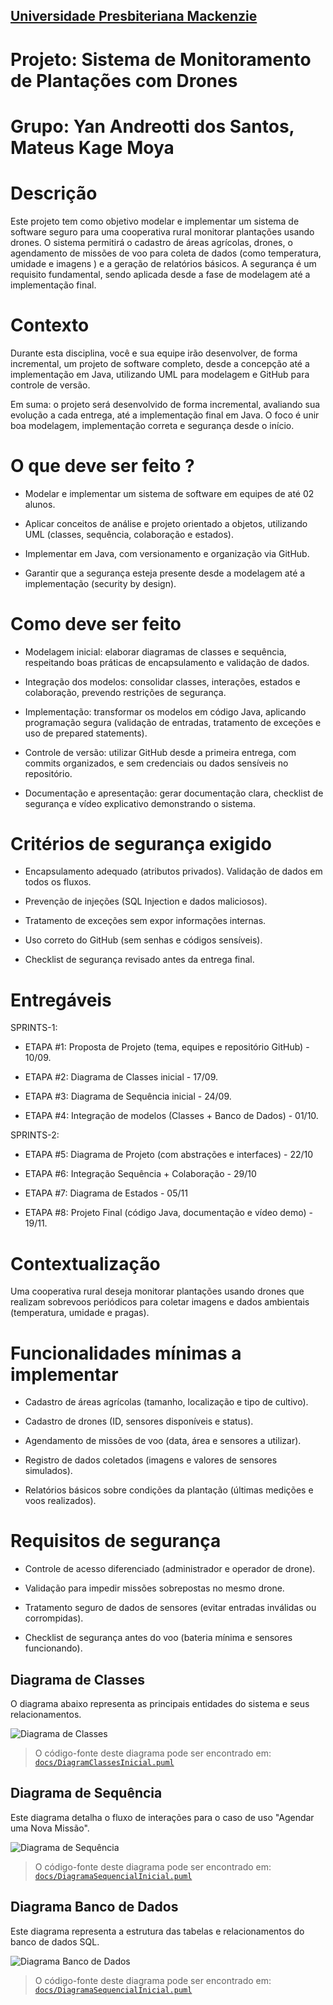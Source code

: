 <h2><a href= "https://www.mackenzie.br">Universidade Presbiteriana Mackenzie</a></h2>

# Projeto: Sistema de Monitoramento de Plantações com Drones

# Grupo: Yan Andreotti dos Santos, Mateus Kage Moya

# Descrição

Este projeto tem como objetivo modelar e implementar um sistema de software seguro para uma cooperativa rural monitorar plantações usando drones. O sistema permitirá o cadastro de áreas agrícolas, drones, o agendamento de missões de voo para coleta de dados (como temperatura, umidade e imagens ) e a geração de relatórios básicos. A segurança é um requisito fundamental, sendo aplicada desde a fase de modelagem até a implementação final.

# Contexto

Durante esta disciplina, você e sua equipe irão desenvolver, de forma incremental, um projeto de software completo, desde a concepção até a implementação em Java, utilizando UML para modelagem e GitHub para controle de versão.

Em suma: o projeto será desenvolvido de forma incremental, avaliando sua evolução a cada entrega, até a implementação final em Java. O foco é unir boa modelagem, implementação correta e segurança desde o início.

# O que deve ser feito ?

- Modelar e implementar um sistema de software em equipes de até 02 alunos.

- Aplicar conceitos de análise e projeto orientado a objetos, utilizando UML (classes, sequência, colaboração e estados).

- Implementar em Java, com versionamento e organização via GitHub.

- Garantir que a segurança esteja presente desde a modelagem até a implementação (security by design).

# Como deve ser feito

- Modelagem inicial: elaborar diagramas de classes e sequência, respeitando boas práticas de encapsulamento e validação de dados.

- Integração dos modelos: consolidar classes, interações, estados e colaboração, prevendo restrições de segurança.

- Implementação: transformar os modelos em código Java, aplicando programação segura (validação de entradas, tratamento de exceções e uso de prepared statements).

- Controle de versão: utilizar GitHub desde a primeira entrega, com commits organizados, e sem credenciais ou dados sensíveis no repositório.

- Documentação e apresentação: gerar documentação clara, checklist de segurança e vídeo explicativo demonstrando o sistema.

# Critérios de segurança exigido

- Encapsulamento adequado (atributos privados).
Validação de dados em todos os fluxos.

- Prevenção de injeções (SQL Injection e dados maliciosos).

- Tratamento de exceções sem expor informações internas.

- Uso correto do GitHub (sem senhas e códigos sensíveis).

- Checklist de segurança revisado antes da entrega final.

# Entregáveis

SPRINTS-1:

- ETAPA #1: Proposta de Projeto (tema, equipes e repositório GitHub) - 10/09.

- ETAPA #2: Diagrama de Classes inicial - 17/09.

- ETAPA #3: Diagrama de Sequência inicial - 24/09.

- ETAPA #4: Integração de modelos (Classes + Banco de Dados) - 01/10.


SPRINTS-2:

- ETAPA #5: Diagrama de Projeto (com abstrações e interfaces) - 22/10

- ETAPA #6: Integração Sequência + Colaboração - 29/10

- ETAPA #7: Diagrama de Estados - 05/11

- ETAPA #8: Projeto Final (código Java, documentação e vídeo demo) - 19/11.

# Contextualização

Uma cooperativa rural deseja monitorar plantações usando drones que realizam sobrevoos periódicos para coletar imagens e dados ambientais (temperatura, umidade e pragas).

# Funcionalidades mínimas a implementar

- Cadastro de áreas agrícolas (tamanho, localização e tipo de cultivo).

- Cadastro de drones (ID, sensores disponíveis e status).

- Agendamento de missões de voo (data, área e sensores a utilizar).

- Registro de dados coletados (imagens e valores de sensores simulados).

- Relatórios básicos sobre condições da plantação (últimas medições e voos realizados).

# Requisitos de segurança

- Controle de acesso diferenciado (administrador e operador de drone).

- Validação para impedir missões sobrepostas no mesmo drone.

- Tratamento seguro de dados de sensores (evitar entradas inválidas ou corrompidas).

- Checklist de segurança antes do voo (bateria mínima e sensores funcionando).


## Diagrama de Classes

O diagrama abaixo representa as principais entidades do sistema e seus relacionamentos.

![Diagrama de Classes](docs/DiagramaClassesInicial.png)


> O código-fonte deste diagrama pode ser encontrado em: [`docs/DiagramClassesInicial.puml`](docs/DiagramClassesInicial.puml)

## Diagrama de Sequência

Este diagrama detalha o fluxo de interações para o caso de uso "Agendar uma Nova Missão".

![Diagrama de Sequência](docs/DiagramaSequencialInicial.png)

> O código-fonte deste diagrama pode ser encontrado em: [`docs/DiagramaSequencialInicial.puml`](docs/DiagramaSequencialInicial.puml)

## Diagrama Banco de Dados

Este diagrama representa a estrutura das tabelas e relacionamentos do banco de dados SQL.

![Diagrama Banco de Dados](docs/DiagramaBancoDeDados.png)

> O código-fonte deste diagrama pode ser encontrado em: [`docs/DiagramaSequencialInicial.puml`](docs/DiagramaSequencialInicial.puml)




